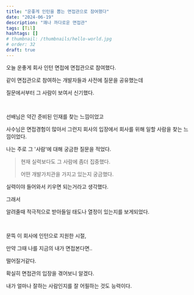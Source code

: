 ```yaml
---
title: "운좋게 인턴을 뽑는 면접관으로 참여했다"
date: "2024-06-19"
description: "꽤나 까다로운 면접관"
tags: [Til]
hashtags: []
# thumbnail: /thumbnails/hello-world.jpg
# order: 32
draft: true
---
```


오늘 운좋게 회사 인턴 면접에 면접관으로 참여했다.

같이 면접관으로 참여하는 개발자들과 사전에 질문을 공유했는데

질문에서부터 그 사람이 보여서 신기했다.

<br/>

선배님은 약간 준비된 인재를 찾는 느낌이었고

사수님은 면접경험이 많아서 그런지 회사의 입장에서 회사를 위해 일할 사람을 찾는 느낌이었다.

나는 주로 그 '사람'에 대해 궁금한 질문을 적었다.

> 현재 실력보다도 그 사람에 좀더 집중했다.
>
> 어떤 개발가치관을 가지고 있는지 궁금했다.

실력이야 들어와서 키우면 되는거라고 생각했다.

그래서

알려줄때 적극적으로 받아들일 태도나 열정이 있는지를 보게되었다.

<br/>

문뜩 이 회사에 인턴으로 지원한 시절,

만약 그때 나를 지금의 내가 면접본다면..

떨어질거같다.

확실히 면접관의 입장을 겪어보니 알겠다.

내가 얼마나 잘하는 사람인지를 잘 어필하는 것도 능력이다.
